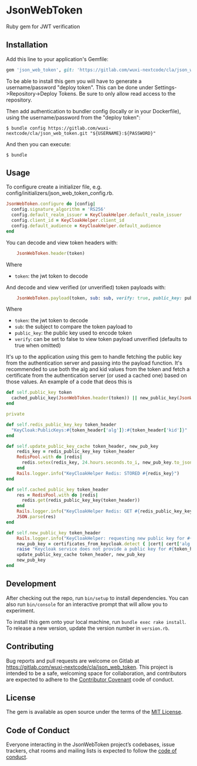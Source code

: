 # JsonWebToken

Ruby gem for JWT verification

## Installation

Add this line to your application's Gemfile:

```ruby
gem 'json_web_token', git: 'https://gitlab.com/wuxi-nextcode/cla/json_web_token.git'
```

To be able to install this gem you will have to generate a username/password "deploy token". This can be done under Settings->Repository->Deploy Tokens. Be sure to only allow read access to the repository.

Then add authentication to bundler config (locally or in your Dockerfile), using the username/password from the "deploy token":

    $ bundle config https://gitlab.com/wuxi-nextcode/cla/json_web_token.git "${USERNAME}:${PASSWORD}"
    
And then you can execute:

    $ bundle

## Usage

To configure create a initializer file, e.g. config/initializers/json_web_token_config.rb. 

```ruby
JsonWebToken.configure do |config|
  config.signature_algorithm = 'RS256'
  config.default_realm_issuer = KeyCloakHelper.default_realm_issuer
  config.client_id = KeyCloakHelper.client_id
  config.default_audience = KeyCloakHelper.default_audience
end
```

You can decode and view token headers with:

```ruby
    JsonWebToken.header(token)
```
Where
* `token`: the jwt token to decode

And decode and view verified (or unverified) token payloads with:

```ruby
    JsonWebToken.payload(token, sub: sub, verify: true, public_key: public_key)
```

Where
* `token`: the jwt token to decode
* `sub`: the subject to compare the token payload to
* `public_key`: the public key used to encode token
* `verify`: can be set to false to view token payload unverified (defaults to true when omitted)

It's up to the application using this gem to handle fetching the public key from the authentication server and passing into the payload function. It's recommended to use both the alg and kid values from the token and fetch a certificate from the authentication server (or used a cached one) based on those values. An example of a code that deos this is
```ruby
def self.public_key token
  cached_public_key(JsonWebToken.header(token)) || new_public_key(JsonWebToken.header(token))
end

private

def self.redis_public_key_key token_header
  "KeyCloak:PublicKeys:#{token_header['alg']}:#{token_header['kid']}"
end

def self.update_public_key_cache token_header, new_pub_key
    redis_key = redis_public_key_key token_header
    RedisPool.with do |redis|
      redis.setex(redis_key, 24.hours.seconds.to_i, new_pub_key.to_json)
    end
    Rails.logger.info("KeyCloakHelper Redis: STORED #{redis_key}")
end

def self.cached_public_key token_header
    res = RedisPool.with do |redis|
      redis.get(redis_public_key_key(token_header))
    end
    Rails.logger.info("KeyCloakHelper Redis: GET #{redis_public_key_key(token_header)}")
    JSON.parse(res)
end

def self.new_public_key token_header
    Rails.logger.info("KeyCloakHelper: requesting new public key for #{token_header['alg']}:#{token_header['kid']}")
    new_pub_key = certificates_from_keycloak.detect { |cert| cert['alg'] == token_header['alg'] && cert['kid'] == token_header['kid'] }
    raise "Keycloak service does not provide a public key for #{token_header['alg']}:#{token_header['kid']} as required" if new_pub_key.nil?
    update_public_key_cache token_header, new_pub_key
    new_pub_key
end 
```

## Development

After checking out the repo, run `bin/setup` to install dependencies. You can also run `bin/console` for an interactive prompt that will allow you to experiment.

To install this gem onto your local machine, run `bundle exec rake install`. To release a new version, update the version number in `version.rb`.

## Contributing

Bug reports and pull requests are welcome on Gitlab at https://gitlab.com/wuxi-nextcode/cla/json_web_token. This project is intended to be a safe, welcoming space for collaboration, and contributors are expected to adhere to the [Contributor Covenant](http://contributor-covenant.org) code of conduct.

## License

The gem is available as open source under the terms of the [MIT License](https://opensource.org/licenses/MIT).

## Code of Conduct

Everyone interacting in the JsonWebToken project’s codebases, issue trackers, chat rooms and mailing lists is expected to follow the [code of conduct](https://github.com/[USERNAME]/json_web_token/blob/master/CODE_OF_CONDUCT.md).
